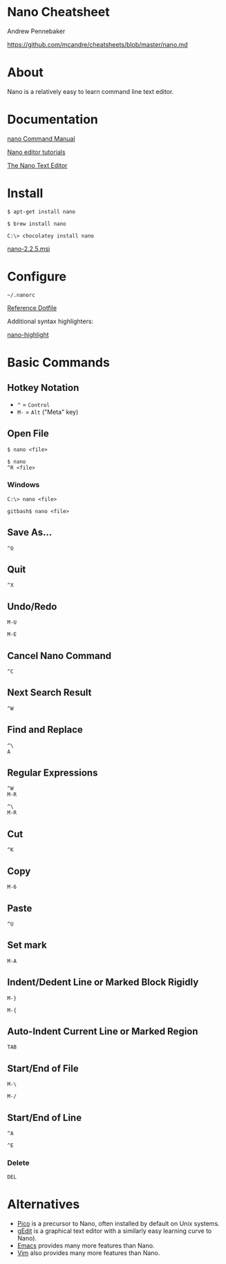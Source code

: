 # Nano Cheatsheet

Andrew Pennebaker

https://github.com/mcandre/cheatsheets/blob/master/nano.md

# About

Nano is a relatively easy to learn command line text editor.

# Documentation

[nano Command Manual](http://www.nano-editor.org/dist/v2.2/nano.html)

[Nano editor tutorials](http://www.debianadmin.com/nano-editor-tutorials.html)

[The Nano Text Editor](http://mintaka.sdsu.edu/reu/nano.html)

# Install

    $ apt-get install nano

    $ brew install nano

    C:\> chocolatey install nano

[nano-2.2.5.msi](http://www.yellosoft.us/helpers#nano)

# Configure

    ~/.nanorc

[Reference Dotfile](https://github.com/mcandre/dotfiles/blob/master/.nanorc)

Additional syntax highlighters:

[nano-highlight](https://github.com/serialhex/nano-highlight)

# Basic Commands

## Hotkey Notation

* `^` = `Control`
* `M-` = `Alt` ("Meta" key)

## Open File

    $ nano <file>

    $ nano
    ^R <file>

### Windows

    C:\> nano <file>

    gitbash$ nano <file>

## Save As...

    ^O

## Quit

    ^X

## Undo/Redo

    M-U

    M-E

## Cancel Nano Command

    ^C

## Next Search Result

    ^W

## Find and Replace

    ^\
    A

## Regular Expressions

    ^W
    M-R

    ^\
    M-R

## Cut

    ^K

## Copy

    M-6

## Paste

    ^U

## Set mark

    M-A

## Indent/Dedent Line or Marked Block Rigidly

    M-}

    M-{

## Auto-Indent Current Line or Marked Region

    TAB

## Start/End of File

    M-\

    M-/

## Start/End of Line

    ^A

    ^E

### Delete

    DEL

# Alternatives

* [Pico](http://www.washington.edu/pine/) is a precursor to Nano, often installed by default on Unix systems.
* [gEdit](https://wiki.gnome.org/Apps/Gedit) is a graphical text editor with a similarly easy learning curve to Nano).
* [Emacs](https://github.com/mcandre/cheatsheets/blob/master/emacs.md) provides many more features than Nano.
* [Vim](https://github.com/mcandre/cheatsheets/blob/master/vim.md) also provides many more features than Nano.
